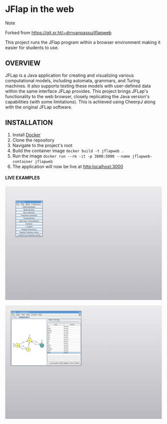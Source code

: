 # JFlap in the web

> [!NOTE]
> Forked from https://git.sr.ht/~drnyanpassu/jflapweb

This project runs the JFlap program within a browser environment making it easier for students to use.

## OVERVIEW

JFLap is a Java application for creating and visualizing various computational models, including automata, grammars, and Turing machines. It also supports testing these models with user-defined data within the same interface JFLap provides. This project brings JFLap's functionality to the web browser, closely replicating the Java version's capabilities (with some limitations). This is achieved using CheerpJ along with the original JFLap software.

## INSTALLATION

1. Install [Docker](https://www.docker.com/)
2. Clone the repository
3. Navigate to the project's root
4. Build the container image `docker build -t jflapweb .`
5. Run the image `docker run --rm -it -p 3000:5000 --name jflapweb-container jflapweb`
6. The application will now be live at <http:localhost:3000>

#### LIVE EXAMPLES

![example no. 1](https://raw.githubusercontent.com/memoalv/jflapweb/refs/heads/main/resources/jflap-example1.png)

![example no. 2](https://raw.githubusercontent.com/memoalv/jflapweb/refs/heads/main/resources/jflap-example2.png)

